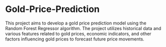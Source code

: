 # Gold-Price-Prediction
This project aims to develop a gold price prediction model using the Random Forest Regressor algorithm.
The project utilizes historical data and various features related to gold prices, economic indicators, and other factors influencing gold prices to forecast future price movements.
